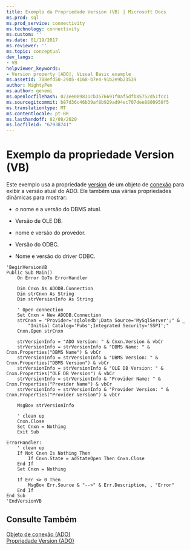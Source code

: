 ```yaml
---
title: Exemplo da Propriedade Version (VB) | Microsoft Docs
ms.prod: sql
ms.prod_service: connectivity
ms.technology: connectivity
ms.custom: ''
ms.date: 01/19/2017
ms.reviewer: ''
ms.topic: conceptual
dev_langs:
- VB
helpviewer_keywords:
- Version property [ADO], Visual Basic example
ms.assetid: 708efd50-2905-4168-b7e4-91b2e9b23539
author: MightyPen
ms.author: genemi
ms.openlocfilehash: 023ee009831cb3576691f0af5dfb85752d51fcc1
ms.sourcegitcommit: b87d36c46b39af8b929ad94ec707dee8800950f5
ms.translationtype: MT
ms.contentlocale: pt-BR
ms.lasthandoff: 02/08/2020
ms.locfileid: "67938741"
---
```

# <a name="version-property-example-vb"></a>Exemplo da propriedade Version (VB)
Este exemplo usa a propriedade [version](../../../ado/reference/ado-api/version-property-ado.md) de um objeto de [conexão](../../../ado/reference/ado-api/connection-object-ado.md) para exibir a versão atual do ADO. Ele também usa várias propriedades dinâmicas para mostrar:  
  
-   o nome e a versão do DBMS atual.  
  
-   Versão de OLE DB.  
  
-   nome e versão do provedor.  
  
-   Versão do ODBC.  
  
-   Nome e versão do driver ODBC.  
  
```  
'BeginVersionVB  
Public Sub Main()  
    On Error GoTo ErrorHandler  
  
    Dim Cnxn As ADODB.Connection  
    Dim strCnxn As String  
    Dim strVersionInfo As String  
  
    ' Open connection  
    Set Cnxn = New ADODB.Connection  
    strCnxn = "Provider='sqloledb';Data Source='MySqlServer';" & _  
        "Initial Catalog='Pubs';Integrated Security='SSPI';"  
    Cnxn.Open strCnxn  
  
    strVersionInfo = "ADO Version: " & Cnxn.Version & vbCr  
    strVersionInfo = strVersionInfo & "DBMS Name: " & Cnxn.Properties("DBMS Name") & vbCr  
    strVersionInfo = strVersionInfo & "DBMS Version: " & Cnxn.Properties("DBMS Version") & vbCr  
    strVersionInfo = strVersionInfo & "OLE DB Version: " & Cnxn.Properties("OLE DB Version") & vbCr  
    strVersionInfo = strVersionInfo & "Provider Name: " & Cnxn.Properties("Provider Name") & vbCr  
    strVersionInfo = strVersionInfo & "Provider Version: " & Cnxn.Properties("Provider Version") & vbCr  
  
    MsgBox strVersionInfo  
  
    ' clean up  
    Cnxn.Close  
    Set Cnxn = Nothing  
    Exit Sub  
  
ErrorHandler:  
    ' clean up  
    If Not Cnxn Is Nothing Then  
        If Cnxn.State = adStateOpen Then Cnxn.Close  
    End If  
    Set Cnxn = Nothing  
  
    If Err <> 0 Then  
        MsgBox Err.Source & "-->" & Err.Description, , "Error"  
    End If  
End Sub  
'EndVersionVB  
```  
  
## <a name="see-also"></a>Consulte Também  
 [Objeto de conexão (ADO)](../../../ado/reference/ado-api/connection-object-ado.md)   
 [Propriedade Version (ADO)](../../../ado/reference/ado-api/version-property-ado.md)
